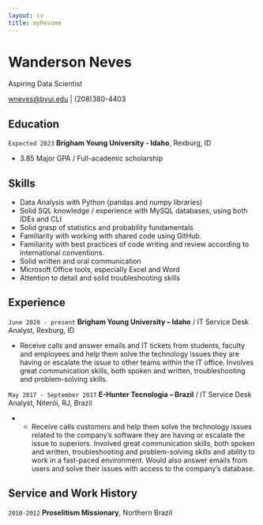 ```yaml
---
layout: cv
title: myResume
---
```

# Wanderson Neves
Aspiring Data Scientist
<div id="webaddress">
<a href="wneves@byui.edu">wneves@byui.edu</a>
| (208)380-4403
</div>

<!-- https://www.monique.tech/the-art-of-markdown -->


## Education

`Expected 2023`
__Brigham Young University - Idaho__, Rexburg, ID

- 3.85 Major GPA / Full-academic scholarship

## Skills

- Data Analysis with Python (pandas and numpy libraries)
-	Solid SQL knowledge / experience with MySQL databases, using both IDEs and CLI
-	Solid grasp of statistics and probability fundamentals
-	Familiarity with working with shared code using GitHub.
-	Familiarity with best practices of code writing and review according to international conventions.
-	Solid written and oral communication
-	Microsoft Office tools, especially Excel and Word
-	Attention to detail and solid troubleshooting skills

## Experience

`June 2020 - present`
__Brigham Young University – Idaho__ / IT Service Desk Analyst, Rexburg, ID

- Receive calls and answer emails and IT tickets from students, faculty and employees and help them solve the technology issues they are having or escalate the issue to other teams within the IT office. Involves great communication skills, both spoken and written, troubleshooting and problem-solving skills.

`May 2017 - September 2017`
__E-Hunter Tecnologia – Brazil__ / IT Service Desk Analyst, Niterói, RJ, Brazil

- -	Receive calls customers and help them solve the technology issues related to the company’s software they are having or escalate the issue to superiors. Involved great communication skills, both spoken and written, troubleshooting and problem-solving skills and ability to work in a fast-paced environment. Would also answer emails from users and solve their issues with access to the company’s database.


## Service and Work History

`2010-2012`
__Proselitism Missionary__, Northern Brazil



<!-- ### Footer

Last updated: May 2013 -->


